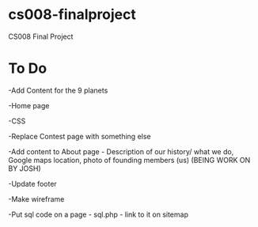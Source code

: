 # cs008-finalproject
CS008 Final Project

# To Do
-Add Content for the 9 planets

-Home page 

-CSS

-Replace Contest page with something else

-Add content to About page - Description of our history/ what we do,   Google maps location, photo of founding members (us)
  (BEING WORK ON BY JOSH)
  
-Update footer

-Make wireframe

-Put sql code on a page - sql.php - link to it on sitemap

